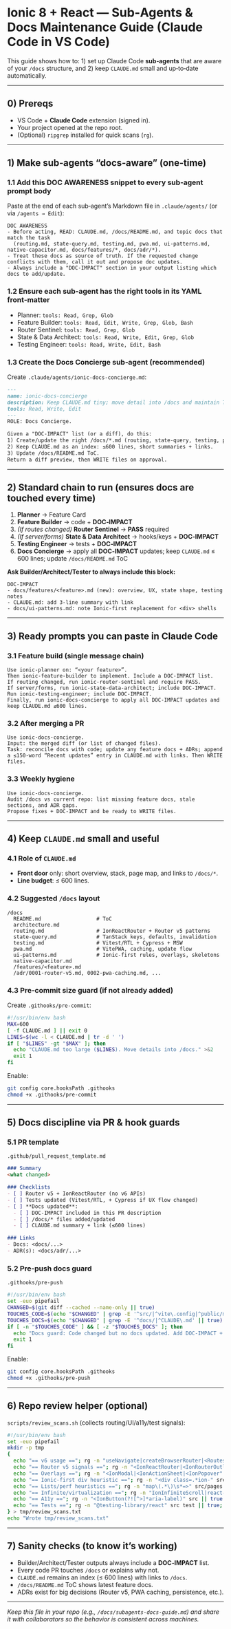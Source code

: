 # Ionic 8 + React — Sub‑Agents & Docs Maintenance Guide (Claude Code in VS Code)

This guide shows how to: 1) set up Claude Code **sub‑agents** that are aware of your `/docs` structure, and 2) keep `CLAUDE.md` small and up‑to‑date automatically.

---

## 0) Prereqs
- VS Code + **Claude Code** extension (signed in).
- Your project opened at the repo root.
- (Optional) `ripgrep` installed for quick scans (`rg`).

---

## 1) Make sub‑agents “docs‑aware” (one‑time)

### 1.1 Add this **DOC AWARENESS** snippet to every sub‑agent prompt body
Paste at the end of each sub‑agent’s Markdown file in `.claude/agents/` (or via `/agents → Edit`):

```
DOC AWARENESS
- Before acting, READ: CLAUDE.md, /docs/README.md, and topic docs that match the task
  (routing.md, state-query.md, testing.md, pwa.md, ui-patterns.md, native-capacitor.md, docs/features/*, docs/adr/*).
- Treat these docs as source of truth. If the requested change conflicts with them, call it out and propose doc updates.
- Always include a "DOC-IMPACT" section in your output listing which docs to add/update.
```

### 1.2 Ensure each sub‑agent has the right **tools** in its YAML front‑matter
- Planner: `tools: Read, Grep, Glob`
- Feature Builder: `tools: Read, Edit, Write, Grep, Glob, Bash`
- Router Sentinel: `tools: Read, Grep, Glob`
- State & Data Architect: `tools: Read, Write, Edit, Grep, Glob`
- Testing Engineer: `tools: Read, Write, Edit, Bash`

### 1.3 Create the **Docs Concierge** sub‑agent (recommended)
Create `.claude/agents/ionic-docs-concierge.md`:

```md
---
name: ionic-docs-concierge
description: Keep CLAUDE.md tiny; move detail into /docs and maintain ToC/ADRs. Use proactively after code changes.
tools: Read, Write, Edit
---
ROLE: Docs Concierge.

Given a "DOC-IMPACT" list (or a diff), do this:
1) Create/update the right /docs/*.md (routing, state-query, testing, pwa, ui-patterns, native-capacitor, features/*, adr/*).
2) Keep CLAUDE.md as an index: ≤600 lines, short summaries + links.
3) Update /docs/README.md ToC.
Return a diff preview, then WRITE files on approval.
```

---

## 2) Standard chain to run (ensures docs are touched every time)

1. **Planner** → Feature Card  
2. **Feature Builder** → code + **DOC‑IMPACT**  
3. *(If routes changed)* **Router Sentinel** → **PASS** required  
4. *(If server/forms)* **State & Data Architect** → hooks/keys + **DOC‑IMPACT**  
5. **Testing Engineer** → tests + **DOC‑IMPACT**  
6. **Docs Concierge** → apply all **DOC‑IMPACT** updates; keep `CLAUDE.md` ≤ 600 lines; update `/docs/README.md` ToC

**Ask Builder/Architect/Tester to always include this block:**

```
DOC-IMPACT
- docs/features/<feature>.md (new): overview, UX, state shape, testing notes
- CLAUDE.md: add 3-line summary with link
- docs/ui-patterns.md: note Ionic-first replacement for <div> shells
```

---

## 3) Ready prompts you can paste in Claude Code

### 3.1 Feature build (single message chain)
```
Use ionic-planner on: “<your feature>”.
Then ionic-feature-builder to implement. Include a DOC-IMPACT list.
If routing changed, run ionic-router-sentinel and require PASS.
If server/forms, run ionic-state-data-architect; include DOC-IMPACT.
Run ionic-testing-engineer; include DOC-IMPACT.
Finally, run ionic-docs-concierge to apply all DOC-IMPACT updates and keep CLAUDE.md ≤600 lines.
```

### 3.2 After merging a PR
```
Use ionic-docs-concierge.
Input: the merged diff (or list of changed files).
Task: reconcile docs with code; update any feature docs + ADRs; append a ≤150-word “Recent updates” entry in CLAUDE.md with links. Then WRITE files.
```

### 3.3 Weekly hygiene
```
Use ionic-docs-concierge.
Audit /docs vs current repo: list missing feature docs, stale sections, and ADR gaps.
Propose fixes + DOC-IMPACT and be ready to WRITE files.
```

---

## 4) Keep `CLAUDE.md` small and useful

### 4.1 Role of `CLAUDE.md`
- **Front door** only: short overview, stack, page map, and links to `/docs/*`.
- **Line budget**: ≤ 600 lines.

### 4.2 Suggested `/docs` layout
```
/docs
  README.md                  # ToC
  architecture.md
  routing.md                 # IonReactRouter + Router v5 patterns
  state-query.md             # TanStack keys, defaults, invalidation
  testing.md                 # Vitest/RTL + Cypress + MSW
  pwa.md                     # VitePWA, caching, update flow
  ui-patterns.md             # Ionic-first rules, overlays, skeletons
  native-capacitor.md
  /features/<feature>.md
  /adr/0001-router-v5.md, 0002-pwa-caching.md, ...
```

### 4.3 Pre‑commit size guard (if not already added)
Create `.githooks/pre-commit`:
```bash
#!/usr/bin/env bash
MAX=600
[ -f CLAUDE.md ] || exit 0
LINES=$(wc -l < CLAUDE.md | tr -d ' ')
if [ "$LINES" -gt "$MAX" ]; then
  echo "CLAUDE.md too large ($LINES). Move details into /docs." >&2
  exit 1
fi
```
Enable:
```bash
git config core.hooksPath .githooks
chmod +x .githooks/pre-commit
```

---

## 5) Docs discipline via PR & hook guards

### 5.1 PR template
`.github/pull_request_template.md`
```md
### Summary
<what changed>

### Checklists
- [ ] Router v5 + IonReactRouter (no v6 APIs)
- [ ] Tests updated (Vitest/RTL, + Cypress if UX flow changed)
- [ ] **Docs updated**:
  - [ ] DOC-IMPACT included in this PR description
  - [ ] /docs/* files added/updated
  - [ ] CLAUDE.md summary + link (≤600 lines)

### Links
- Docs: <docs/...>
- ADR(s): <docs/adr/...>
```

### 5.2 Pre‑push docs guard
`.githooks/pre-push`
```bash
#!/usr/bin/env bash
set -euo pipefail
CHANGED=$(git diff --cached --name-only || true)
TOUCHES_CODE=$(echo "$CHANGED" | grep -E '^src/|^vite\.config|^public/manifest|^capacitor\.config' || true)
TOUCHES_DOCS=$(echo "$CHANGED" | grep -E '^docs/|^CLAUDE\.md' || true)
if [ -n "$TOUCHES_CODE" ] && [ -z "$TOUCHES_DOCS" ]; then
  echo "Docs guard: Code changed but no docs updated. Add DOC-IMPACT + update /docs and CLAUDE.md." >&2
  exit 1
fi
```
Enable:
```bash
git config core.hooksPath .githooks
chmod +x .githooks/pre-push
```

---

## 6) Repo review helper (optional)

`scripts/review_scans.sh` (collects routing/UI/a11y/test signals):
```bash
#!/usr/bin/env bash
set -euo pipefail
mkdir -p tmp
{
  echo "== v6 usage =="; rg -n "useNavigate|createBrowserRouter|<Routes" src || true
  echo "== Router v5 signals =="; rg -n "<IonReactRouter|<IonRouterOutlet|<Switch|<Route|<Redirect" src || true
  echo "== Overlays =="; rg -n "<IonModal|<IonActionSheet|<IonPopover" src || true
  echo "== Ionic-first div heuristic =="; rg -n "<div class=.*ion-" src || true
  echo "== Lists/perf heuristics =="; rg -n "map\(.*\)\s*=>" src/pages src/components | head -n 50
  echo "== Infinite/virtualization =="; rg -n "IonInfiniteScroll|react-window|react-virtual|useInfiniteQuery" src || true
  echo "== A11y =="; rg -n "<IonButton(?![^>]*aria-label)" src || true
  echo "== Tests =="; rg -n "@testing-library/react" src test || true; rg -n "cy\.|describe\(" cypress || true
} > tmp/review_scans.txt
echo "Wrote tmp/review_scans.txt"
```

---

## 7) Sanity checks (to know it’s working)
- Builder/Architect/Tester outputs always include a **DOC‑IMPACT** list.
- Every code PR touches `/docs` or explains why not.
- `CLAUDE.md` remains an index (≤ 600 lines) with links to `/docs`.
- `/docs/README.md` ToC shows latest feature docs.
- ADRs exist for big decisions (Router v5, PWA caching, persistence, etc.).

---

*Keep this file in your repo (e.g., `/docs/subagents-docs-guide.md`) and share it with collaborators so the behavior is consistent across machines.*
